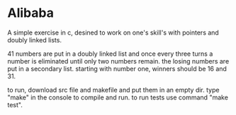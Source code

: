 # Alibaba
A simple exercise in c, desined to work on one's skill's with pointers and doubly linked lists.

41 numbers are put in a doubly linked list and once every three turns a number is eliminated until
only two numbers remain.
the losing numbers are put in a secondary list.
starting with number one, winners should be 16 and 31.

to run, download src file and makefile and put them in an empty dir.
type "make" in the console to compile and run.
to run tests use command "make test".
